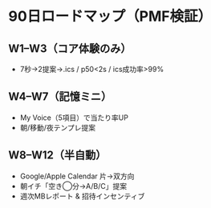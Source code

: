 # 90日ロードマップ（PMF検証）

## W1–W3（コア体験のみ）
- 7秒→2提案→.ics / p50<2s / ics成功率>99%

## W4–W7（記憶ミニ）
- My Voice（5項目）で当たり率UP
- 朝/移動/夜テンプレ提案

## W8–W12（半自動）
- Google/Apple Calendar 片→双方向
- 朝イチ「空き◯分→A/B/C」提案
- 週次MBレポート & 招待インセンティブ
